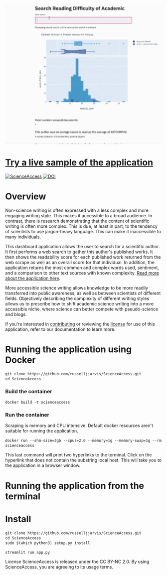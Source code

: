 

<p align="center">
  <img src="app_works.gif" width="700" height="450"/>
</p>

# [Try a live sample of the application](https://share.streamlit.io/mcgurrgurr/scienceaccess/app.py)


[![ScienceAccess](https://circleci.com/gh/russelljjarvis/ScienceAccess.svg?style=svg)](https://app.circleci.com/pipelines/github/russelljjarvis/ScienceAccess/)
[![DOI](https://zenodo.org/badge/256452850.svg)](https://zenodo.org/badge/latestdoi/256452850)


# Overview 
Non-science writing is often expressed with a less complex and more engaging writing style. This makes it accessible to a broad audience. In contrast, there is research demonstrating that the content of scientific writing is often more complex. This is due, at least in part, to the tendency of scientists to use jargon-heavy language. This can make it inaccessible to many individuals. 

This dashboard application allows the user to search for a scientific author. It first performs a web search to gather this author's published works. It then shows the readability score for each published work returned from the web scrape as well as an overall score for that individual. In addition, the application returns the most common and complex words used, sentiment, and a comparison to other text sources with known complexity. [Read more about the application here](https://github.com/russelljjarvis/ScienceAccess/blob/master/Documentation/paper.md).

More accessible science writing allows knowledge to be more readily transferred into public awareness, as well as between scientists of different fields. Objectively describing the complexity of different writing styles allows us to prescribe how to shift academic science writing into a more accessible niche, where science can better compete with pseudo-science and blogs.

If you're interested in [contributing](https://github.com/russelljjarvis/ScienceAccess/blob/master/CONTRIBUTING.md) or reviewing the [license](https://github.com/russelljjarvis/ScienceAccess/blob/master/license.md) for use of this application, refer to our documentation to learn more. 

# Running the application using Docker
```
git clone https://github.com/russelljjarvis/ScienceAccess.git
cd ScienceAccess

```
### Build the container

```
docker build -t scienceaccess
```
### Run the container
Scraping is memory and CPU intensive. Default docker resources aren't suitable for running the application.
```
docker run --shm-size=3gb --cpus=2.0 --memory=1g --memory-swap=1g --rm scienceaccess
```
This last command will print two hyperlinks to the terminal. Click on the hyperlink that does not contain the substring local host. This will take you to the application in a browser window.



# Running the application from the terminal

# Install
```
git clone https://github.com/russelljjarvis/ScienceAccess.git
cd ScienceAccess
sudo $(which python3) setup.py install
```

```
streamlit run app.py
```


License
ScienceAccess is released under the CC BY-NC 2.0. By using ScienceAccess, you are agreeing to its usage terms.
